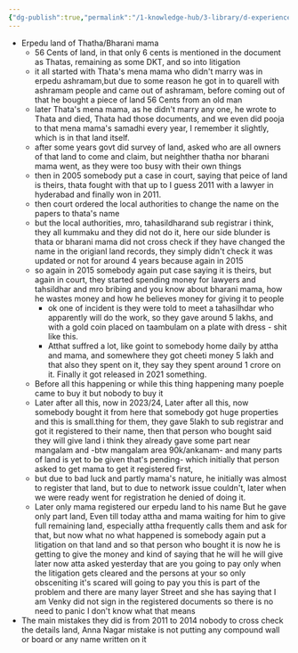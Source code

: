 ```yaml
---
{"dg-publish":true,"permalink":"/1-knowledge-hub/3-library/d-experiences-and-learnings/incidents-i-happened-to-know-noteworthy/story-of-erpedu-land/","noteIcon":""}
---
```


- Erpedu land of Thatha/Bharani mama
	- 56 Cents of land, in that only 6 cents is mentioned in the document as Thatas, remaining as some DKT, and so into litigation
	- it all started with Thata's mena mama who didn't marry was in erpedu ashramam,but due to some reason he got in to quarell with ashramam people and came out of ashramam, before coming out of that he bought a piece of land 56 Cents from an old man
	- later Thata's mena mama, as he didn't marry any one, he wrote to Thata and died, Thata had those documents, and we even did pooja to that mena mama's samadhi every year, I remember it slightly, which is in that land itself.
	- after some years govt did survey of land, asked who are all owners of that land to come and claim, but neighther thatha nor bharani mama went, as they were too busy with their own things
	- then in 2005 somebody put a case in court, saying that peice of land is theirs, thata fought with that up to I guess 2011 with a lawyer in hyderabad and finally won in 2011.
	- then court ordered the local authorities to change the name on the papers to thata's name
	- but the local authorities, mro, tahasildharand sub registrar i think, they all kummaku and they did not do it, here our side blunder is thata or bharani mama did not cross check if they have changed the name in the origianl land records, they simply didn't check it was updated or not for around 4 years because again in 2015 
	- so again in 2015 somebody again put case saying it is theirs, but again in court, they started spending money for lawyers and tahsildhar and mro bribing and you know about bharani mama, how he wastes money and how he believes money for giving it to people
		- ok one of incident is they were told to meet a tahasilhdar who apparently will do the work, so they gave around 5 lakhs, and with a gold coin placed on taambulam on a plate with dress - shit like this.
		- Atthat suffred a lot, like goint to somebody home daily by attha and mama, and somewhere they got cheeti money 5 lakh and that also they spent on it, they say they spent around 1 crore on it. Finally it got released in 2021 something.
	- Before all this happening or while this thing happening many poeple came to buy it but nobody to buy it
	- Later after all this, now in 2023/24, Later after all this, now somebody bought it from here that somebody got huge properties and this is small.thing for them, they gave 5lakh to sub registrar and got it registered to their name, then that person who bought said they will give land i think they already gave some part near mangalam and -btw mangalam area 90k/ankanam- and many parts of land is yet to be given that's pending- which initially that person asked to get mama to get it registered first,
	- but due to bad luck and partly mama's nature, he initially was almost to register that land, but to due to network issue couldn't, later when we were ready went for registration he denied of doing it. 
	- Later only mama registered our erpedu land to his name But he gave only part land, Even till today attha and mama waiting for him to give full remaining land, especially attha frequently calls them and ask for that, but now what no what happened is somebody again put a litigation on that land and so that person who bought it is now he is getting to give the money and kind of saying that he will he will give later now atta asked yesterday that are you going to pay only when the litigation gets cleared and the persons at your so only obsceniting it's scared will going to pay you this is part of the problem and there are many layer Street and she has saying that I am Venky did not sign in the registered documents so there is no need to panic I don't know what that means
- The main mistakes they did is from 2011 to 2014 nobody to cross check the details land, Anna Nagar mistake is not putting any compound wall or board or any name written on it